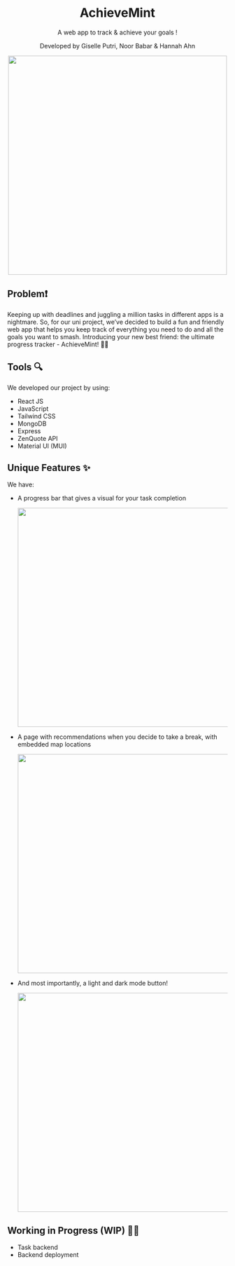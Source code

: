 <div align="center">
  <h1>AchieveMint</h1>
  <p>A web app to track & achieve your goals !</p>
  <p> Developed by Giselle Putri, Noor Babar & Hannah Ahn </p>
  <img src="https://github.com/user-attachments/assets/01ec7818-74e7-47a3-b5be-4f8c8c575ebc" width="500" align="center">
</div>


## Problem❗ 
Keeping up with deadlines and juggling a million tasks in different apps is a nightmare. So, for our uni project, we’ve decided to build a fun and friendly web app that helps you keep track of everything you need to do and all the goals you want to smash. Introducing your new best friend: the ultimate progress tracker - AchieveMint! 🎉📅

## Tools 🔍 
We developed our project by using:
- React JS
- JavaScript
- Tailwind CSS
- MongoDB
- Express
- ZenQuote API
- Material UI (MUI)

## Unique Features ✨
We have:
- A progress bar that gives a visual for your task completion
  
  <img src="https://github.com/user-attachments/assets/a2bc32ab-85a6-4674-9778-0eba963e7bcd" width="500" align="center">

- A page with recommendations when you decide to take a break, with embedded map locations

  <img src="https://github.com/user-attachments/assets/3b65c8ce-ff02-4d61-86f7-d32808a81ed4" width="500" align="center">
  
- And most importantly, a light and dark mode button!

  <img src="https://github.com/user-attachments/assets/22c47229-900d-4d24-b420-1825f99c8545" width="500" align="center">

## Working in Progress (WIP) 👩‍💻
- Task backend
- Backend deployment
